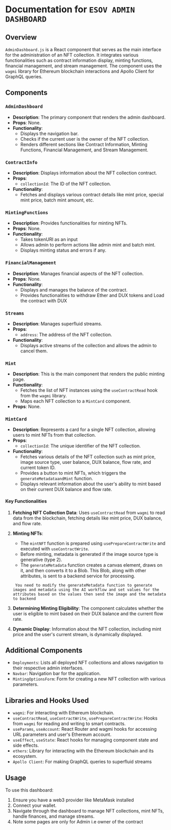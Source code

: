 # Documentation for `ESOV ADMIN DASHBOARD`

## Overview

`AdminDashboard.js` is a React component that serves as the main interface for the administration of an NFT collection. It integrates various functionalities such as contract information display, minting functions, financial management, and stream management. The component uses the `wagmi` library for Ethereum blockchain interactions and Apollo Client for GraphQL queries.

## Components

### `AdminDashboard`

- **Description**: The primary component that renders the admin dashboard.
- **Props**: None.
- **Functionality**:
  - Displays the navigation bar.
  - Checks if the current user is the owner of the NFT collection.
  - Renders different sections like Contract Information, Minting Functions, Financial Management, and Stream Management.

### `ContractInfo`

- **Description**: Displays information about the NFT collection contract.
- **Props**:
  - `collectionId`: The ID of the NFT collection.
- **Functionality**:
  - Fetches and displays various contract details like mint price, special mint price, batch mint amount, etc.

### `MintingFunctions`

- **Description**: Provides functionalities for minting NFTs.
- **Props**: None.
- **Functionality**:
  - Takes tokenURI as an input
  - Allows admin to perform actions like admin mint and batch mint.
  - Displays minting status and errors if any.

### `FinancialManagement`

- **Description**: Manages financial aspects of the NFT collection.
- **Props**: None.
- **Functionality**:
  - Displays and manages the balance of the contract.
  - Provides functionalities to withdraw Ether and DUX tokens and Load the contract with DUX

### `Streams`

- **Description**: Manages superfluid streams.
- **Props**:
  - `address`: The address of the NFT collection.
- **Functionality**:
  - Displays active streams of the collection and allows the admin to cancel them.

### `Mint`

- **Description**: This is the main component that renders the public minting page.
- **Functionality**:
  - Fetches the list of NFT instances using the `useContractRead` hook from the `wagmi` library.
  - Maps each NFT collection to a `MintCard` component.
- **Props**: None.

### `MintCard`

- **Description**: Represents a card for a single NFT collection, allowing users to mint NFTs from that collection.
- **Props**:
  - `collectionId`: The unique identifier of the NFT collection.
- **Functionality**:
  - Fetches various details of the NFT collection such as mint price, image source type, user balance, DUX balance, flow rate, and current token ID.
  - Provides a button to mint NFTs, which triggers the `generateMetadataandMint` function.
  - Displays relevant information about the user's ability to mint based on their current DUX balance and flow rate.

#### Key Functionalities

1. **Fetching NFT Collection Data**: Uses `useContractRead` from `wagmi` to read data from the blockchain, fetching details like mint price, DUX balance, and flow rate.

2. **Minting NFTs**:

   - The `mintNFT` function is prepared using `usePrepareContractWrite` and executed with `useContractWrite`.
   - Before minting, metadata is generated if the image source type is generative (type 2).
   - The `generateMetadata` function creates a canvas element, draws on it, and then converts it to a Blob. This Blob, along with other attributes, is sent to a backend service for processing.

   ```
    You need to modify the generateMetadata function to generate images and metadata using the AI workflow and set values for the attributes based on the values then send the image and the metadata to backend
   ```

3. **Determining Minting Eligibility**: The component calculates whether the user is eligible to mint based on their DUX balance and the current flow rate.

4. **Dynamic Display**: Information about the NFT collection, including mint price and the user's current stream, is dynamically displayed.

## Additional Components

- `Deployments`: Lists all deployed NFT collections and allows navigation to their respective admin interfaces.
- `Navbar`: Navigation bar for the application.
- `MintingOptionsForm`: Form for creating a new NFT collection with various parameters.

## Libraries and Hooks Used

- `wagmi`: For interacting with Ethereum blockchain.
- `useContractRead`, `useContractWrite`, `usePrepareContractWrite`: Hooks from `wagmi` for reading and writing to smart contracts.
- `useParams`, `useAccount`: React Router and wagmi hooks for accessing URL parameters and user's Ethereum account.
- `useEffect`, `useState`: React hooks for managing component state and side effects.
- `ethers`: Library for interacting with the Ethereum blockchain and its ecosystem.
- `Apollo Client`: For making GraphQL queries to superfluid streams

## Usage

To use this dashboard:

1. Ensure you have a web3 provider like MetaMask installed
2. Connect your wallet.
3. Navigate through the dashboard to manage NFT collections, mint NFTs, handle finances, and manage streams.
4. Note some pages are only for Admin i.e owner of the contract
